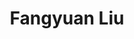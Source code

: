 ---
# Display name

title: Fangyuan Liu
user_groups: ["Graduated Master Students"]



organizations:
- name: 2016-2019 

Interests:
- 

---